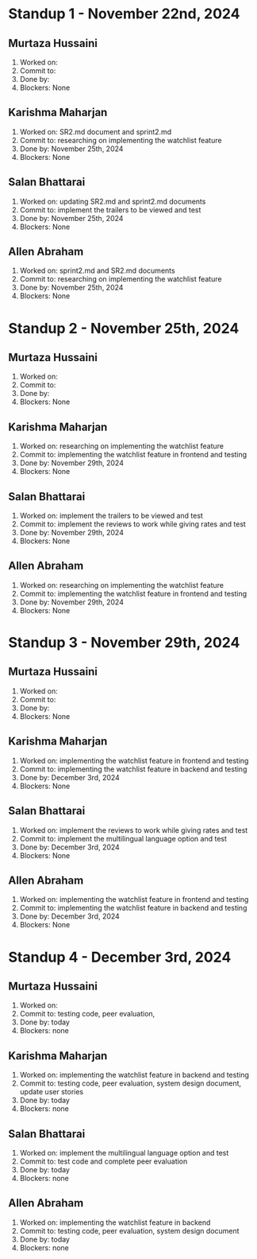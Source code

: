 # Standup 1 - November 22nd, 2024
## Murtaza Hussaini
  1. Worked on: 
  2. Commit to: 
  3. Done by: 
  4. Blockers: None

## Karishma Maharjan
  1. Worked on: SR2.md document and sprint2.md
  2. Commit to: researching on implementing the watchlist feature
  3. Done by: November 25th, 2024
  4. Blockers: None

## Salan Bhattarai
  1. Worked on: updating SR2.md and sprint2.md documents
  2. Commit to: implement the trailers to be viewed and test
  3. Done by: November 25th, 2024
  4. Blockers: None

## Allen Abraham
  1. Worked on: sprint2.md and SR2.md documents
  2. Commit to: researching on implementing the watchlist feature
  3. Done by: November 25th, 2024
  4. Blockers: None


# Standup 2 - November 25th, 2024
## Murtaza Hussaini
  1. Worked on: 
  2. Commit to: 
  3. Done by: 
  4. Blockers: None

## Karishma Maharjan
  1. Worked on: researching on implementing the watchlist feature
  2. Commit to: implementing the watchlist feature in frontend and testing
  3. Done by: November 29th, 2024
  4. Blockers: None

## Salan Bhattarai
  1. Worked on: implement the trailers to be viewed and test
  2. Commit to: implement the reviews to work while giving rates and test
  3. Done by: November 29th, 2024
  4. Blockers: None

## Allen Abraham
  1. Worked on: researching on implementing the watchlist feature
  2. Commit to: implementing the watchlist feature in frontend and testing
  3. Done by: November 29th, 2024
  4. Blockers: None


# Standup 3 - November 29th, 2024
## Murtaza Hussaini
  1. Worked on: 
  2. Commit to: 
  3. Done by: 
  4. Blockers: None

## Karishma Maharjan
  1. Worked on: implementing the watchlist feature in frontend and testing
  2. Commit to: implementing the watchlist feature in backend and testing
  3. Done by: December 3rd, 2024
  4. Blockers: None

## Salan Bhattarai
  1. Worked on: implement the reviews to work while giving rates and test
  2. Commit to: implement the multilingual language option and test
  3. Done by: December 3rd, 2024
  4. Blockers: None

## Allen Abraham
  1. Worked on: implementing the watchlist feature in frontend and testing
  2. Commit to: implementing the watchlist feature in backend and testing
  3. Done by: December 3rd, 2024
  4. Blockers: None


# Standup 4 - December 3rd, 2024
## Murtaza Hussaini
  1. Worked on: 
  2. Commit to: testing code, peer evaluation, 
  3. Done by: today
  4. Blockers: none

## Karishma Maharjan
  1. Worked on: implementing the watchlist feature in backend and testing
  2. Commit to: testing code, peer evaluation, system design document, update user stories
  3. Done by: today
  4. Blockers: none

## Salan Bhattarai
  1. Worked on: implement the multilingual language option and test
  2. Commit to: test code and complete peer evaluation
  3. Done by: today
  4. Blockers: none

## Allen Abraham
  1. Worked on: implementing the watchlist feature in backend
  2. Commit to: testing code, peer evaluation, system design document
  3. Done by: today
  4. Blockers: none
